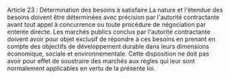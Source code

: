 Article 23 : Détermination des besoins à satisfaire
La nature et l'étendue des besoins doivent être déterminées avec
précision par l'autorité contractante avant tout appel à concurrence ou
toute procédure de négociation par entente directe. Les marchés publics
conclus par l'autorité contractante doivent avoir pour objet exclusif de
répondre à ces besoins en prenant en compte des objectifs de
développement durable dans leurs dimensions économique, sociale et
environnementale.
Cette disposition ne doit pas avoir pour effet de soustraire des marchés
aux règles qui leur sont normalement applicables en vertu de la présente
loi.